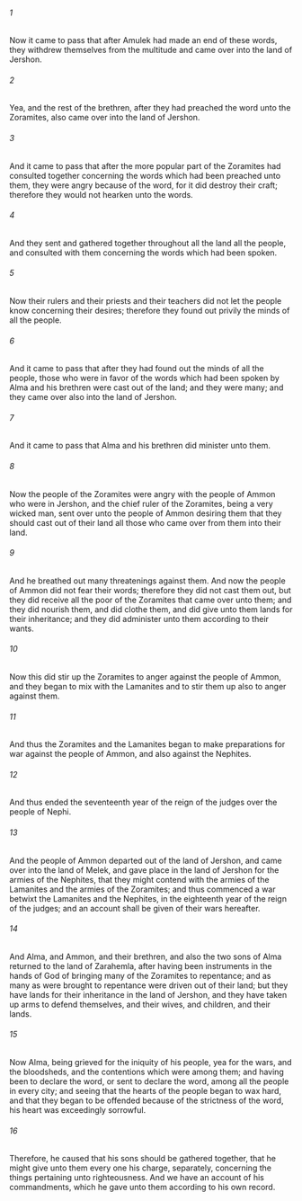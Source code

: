 ###### 1
Now it came to pass that after Amulek had made an end of these words, they withdrew themselves from the multitude and came over into the land of Jershon.

###### 2
Yea, and the rest of the brethren, after they had preached the word unto the Zoramites, also came over into the land of Jershon.

###### 3
And it came to pass that after the more popular part of the Zoramites had consulted together concerning the words which had been preached unto them, they were angry because of the word, for it did destroy their craft; therefore they would not hearken unto the words.

###### 4
And they sent and gathered together throughout all the land all the people, and consulted with them concerning the words which had been spoken.

###### 5
Now their rulers and their priests and their teachers did not let the people know concerning their desires; therefore they found out privily the minds of all the people.

###### 6
And it came to pass that after they had found out the minds of all the people, those who were in favor of the words which had been spoken by Alma and his brethren were cast out of the land; and they were many; and they came over also into the land of Jershon.

###### 7
And it came to pass that Alma and his brethren did minister unto them.

###### 8
Now the people of the Zoramites were angry with the people of Ammon who were in Jershon, and the chief ruler of the Zoramites, being a very wicked man, sent over unto the people of Ammon desiring them that they should cast out of their land all those who came over from them into their land.

###### 9
And he breathed out many threatenings against them. And now the people of Ammon did not fear their words; therefore they did not cast them out, but they did receive all the poor of the Zoramites that came over unto them; and they did nourish them, and did clothe them, and did give unto them lands for their inheritance; and they did administer unto them according to their wants.

###### 10
Now this did stir up the Zoramites to anger against the people of Ammon, and they began to mix with the Lamanites and to stir them up also to anger against them.

###### 11
And thus the Zoramites and the Lamanites began to make preparations for war against the people of Ammon, and also against the Nephites.

###### 12
And thus ended the seventeenth year of the reign of the judges over the people of Nephi.

###### 13
And the people of Ammon departed out of the land of Jershon, and came over into the land of Melek, and gave place in the land of Jershon for the armies of the Nephites, that they might contend with the armies of the Lamanites and the armies of the Zoramites; and thus commenced a war betwixt the Lamanites and the Nephites, in the eighteenth year of the reign of the judges; and an account shall be given of their wars hereafter.

###### 14
And Alma, and Ammon, and their brethren, and also the two sons of Alma returned to the land of Zarahemla, after having been instruments in the hands of God of bringing many of the Zoramites to repentance; and as many as were brought to repentance were driven out of their land; but they have lands for their inheritance in the land of Jershon, and they have taken up arms to defend themselves, and their wives, and children, and their lands.

###### 15
Now Alma, being grieved for the iniquity of his people, yea for the wars, and the bloodsheds, and the contentions which were among them; and having been to declare the word, or sent to declare the word, among all the people in every city; and seeing that the hearts of the people began to wax hard, and that they began to be offended because of the strictness of the word, his heart was exceedingly sorrowful.

###### 16
Therefore, he caused that his sons should be gathered together, that he might give unto them every one his charge, separately, concerning the things pertaining unto righteousness. And we have an account of his commandments, which he gave unto them according to his own record.

